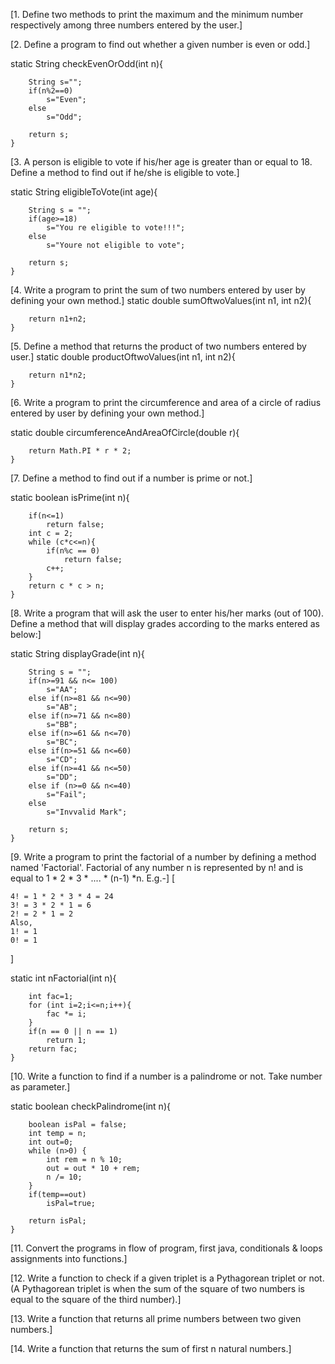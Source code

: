 [1. Define two methods to print the maximum and the minimum number respectively among three numbers entered by the user.]

[2. Define a program to find out whether a given number is even or odd.]

static String checkEvenOrOdd(int n){

        String s="";
        if(n%2==0)
            s="Even";
        else
            s="Odd";

        return s;
    }

[3. A person is eligible to vote if his/her age is greater than or equal to 18. Define a method to find out if he/she is eligible to vote.]

static String eligibleToVote(int age){

        String s = "";
        if(age>=18)
            s="You re eligible to vote!!!";
        else
            s="Youre not eligible to vote";

        return s;
    }

[4. Write a program to print the sum of two numbers entered by user by defining your own method.]
static double sumOftwoValues(int n1, int n2){

        return n1+n2;
    }

[5. Define a method that returns the product of two numbers entered by user.]
static double productOftwoValues(int n1, int n2){

        return n1*n2;
    }

[6. Write a program to print the circumference and area of a circle of radius entered by user by defining your own method.]

static double circumferenceAndAreaOfCircle(double r){

        return Math.PI * r * 2;
    }

[7. Define a method to find out if a number is prime or not.]

static boolean isPrime(int n){

        if(n<=1)
            return false;
        int c = 2;
        while (c*c<=n){
            if(n%c == 0)
                return false;
            c++;
        }
        return c * c > n;
    }

[8. Write a program that will ask the user to enter his/her marks (out of 100). Define a method that will display grades according to the marks entered as below:]

static String displayGrade(int n){

        String s = "";
        if(n>=91 && n<= 100)
            s="AA";
        else if(n>=81 && n<=90)
            s="AB";
        else if(n>=71 && n<=80)
            s="BB";
        else if(n>=61 && n<=70)
            s="BC";
        else if(n>=51 && n<=60)
            s="CD";
        else if(n>=41 && n<=50)
            s="DD";
        else if (n>=0 && n<=40)
            s="Fail";
        else
            s="Invvalid Mark";

        return s;
    }

[9. Write a program to print the factorial of a number by defining a method named 'Factorial'. Factorial of any number n is represented by n! and is equal to 1 * 2 * 3 * .... * (n-1) *n. E.g.-]
[

    4! = 1 * 2 * 3 * 4 = 24 
    3! = 3 * 2 * 1 = 6 
    2! = 2 * 1 = 2 
    Also, 
    1! = 1 
    0! = 1

]

static int nFactorial(int n){

        int fac=1;
        for (int i=2;i<=n;i++){
            fac *= i;
        }
        if(n == 0 || n == 1)
            return 1;
        return fac;
    }

[10. Write a function to find if a number is a palindrome or not. Take number as parameter.]

static boolean checkPalindrome(int n){

        boolean isPal = false;
        int temp = n;
        int out=0;
        while (n>0) {
            int rem = n % 10;
            out = out * 10 + rem;
            n /= 10;
        }
        if(temp==out)
            isPal=true;

        return isPal;
    }

[11. Convert the programs in flow of program, first java, conditionals & loops assignments into functions.]

[12. Write a function to check if a given triplet is a Pythagorean triplet or not. (A Pythagorean triplet is when the sum of the square of two numbers is equal to the square of the third number).]

[13. Write a function that returns all prime numbers between two given numbers.]

[14. Write a function that returns the sum of first n natural numbers.]
